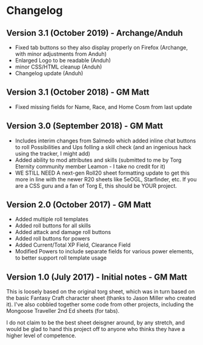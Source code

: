 

# Changelog

## Version 3.1 (October 2019) - Archange/Anduh

- Fixed tab buttons so they also display properly on Firefox (Archange, with minor adjustments from Anduh)
- Enlarged Logo to be readable (Anduh)
- minor CSS/HTML cleanup (Anduh)
- Changelog update (Anduh)

## Version 3.1 (October 2018) - GM Matt

- Fixed missing fields for Name, Race, and Home Cosm from last update

## Version 3.0 (September 2018) - GM Matt

- Includes interim changes from Salmedo which added inline chat buttons to roll Possibilities and Ups folling a skill check (and an ingenious hack using the tracker, I might add)
- Added ability to mod attributes and skills (submitted to me by Torg Eternity community member Leamon - I take no credit for it)
- WE STILL NEED A next-gen Roll20 sheet formatting update to get this more in line with the newer R20 sheets like 5eOGL, Starfinder, etc. If you are a CSS guru and a fan of Torg E, this should be YOUR project. <G>
  
## Version 2.0 (October 2017) - GM Matt

- Added multiple roll templates
- Added roll buttons for all skills
- Added attack and damage roll buttons
- Added roll buttons for powers
- Added Current/Total XP Field, Clearance Field
- Modified Powers to include separate fields for various power elements, to better support roll template usage

## Version 1.0 (July 2017) - Initial notes - GM Matt

This is loosely based on the original torg sheet, which was in turn based on the basic Fantasy Craft character sheet (thanks to Jason Miller who created it). I've also cobbled together some code from other projects, including the Mongoose Traveller 2nd Ed sheets (for tabs).

I do not claim to be the best sheet deisgner around, by any stretch, and would be glad to hand this project off to anyone who thinks they have a higher level of competence.
